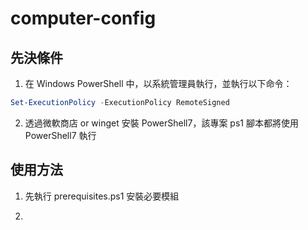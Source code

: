 # computer-config

## 先決條件

1. 在 Windows PowerShell 中，以系統管理員執行，並執行以下命令：

```powershell
Set-ExecutionPolicy -ExecutionPolicy RemoteSigned
```

2. 透過微軟商店 or winget 安裝 PowerShell7，該專案 ps1 腳本都將使用 PowerShell7 執行

## 使用方法

1. 先執行 prerequisites.ps1 安裝必要模組

2. 